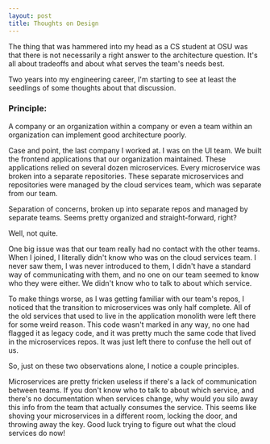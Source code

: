 ```yaml
---
layout: post
title: Thoughts on Design
---
```


The thing that was hammered into my head as a CS student at OSU was that there is not necessarily a right answer to the architecture question. It's all about tradeoffs and about what serves the team's needs best. 

Two years into my engineering career, I'm starting to see at least the seedlings of some thoughts about that discussion.

### Principle:
A company or an organization within a company or even a team within an organization can implement good architecture poorly. 

Case and point, the last company I worked at. I was on the UI team. We built the frontend applications that our organization maintained. These applications relied on several dozen microservices. Every microservice was broken into a separate repositories. These separate microservices and repositories were managed by the cloud services team, which was separate from our team.

Separation of concerns, broken up into separate repos and managed by separate teams. Seems pretty organized and straight-forward, right?

Well, not quite.

One big issue was that our team really had no contact with the other teams. When I joined, I literally didn't know who was on the cloud services team. I never saw them, I was never introduced to them, I didn't have a standard way of communicating with them, and no one on our team seemed to know who they were either. We didn't know who to talk to about which service.

To make things worse, as I was getting familiar with our team's repos, I noticed that the transition to microservices was only half complete. All of the old services that used to live in the application monolith were left there for some weird reason. This code wasn't marked in any way, no one had flagged it as legacy code, and it was pretty much the same code that lived in the microservices repos. It was just left there to confuse the hell out of us.

So, just on these two observations alone, I notice a couple principles.

Microservices are pretty fricken useless if there's a lack of communication between teams. If you don't know who to talk to about which service, and there's no documentation when services change, why would you silo away this info from the team that actually consumes the service. This seems like shoving your microservices in a different room, locking the door, and throwing away the key. Good luck trying to figure out what the cloud services do now!
